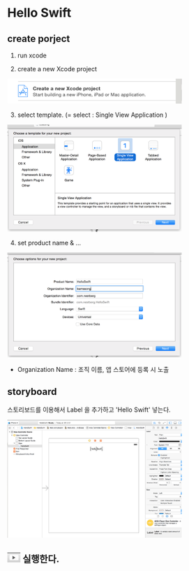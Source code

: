 # Hello Swift

## create porject
1. run xcode

2. create a new Xcode project

<img src="../res/helloswift_1.png" width="400" >

3. select template.
(= select : Single View Application )

<img src="../res/helloswift_2.png" width="400" >

4. set product name & ...
 
<img src="../res/helloswift_3.png" width="400" >

- Organization Name : 조직 이름, 앱 스토어에 등록 시 노출

## storyboard 

스토리보드를 이용해서 Label 을 추가하고 'Hello Swift' 넣는다.

<img src="../res/helloswift.png" width="400" > 


## <img src="../res/run.png" width="30" > 실행한다.


